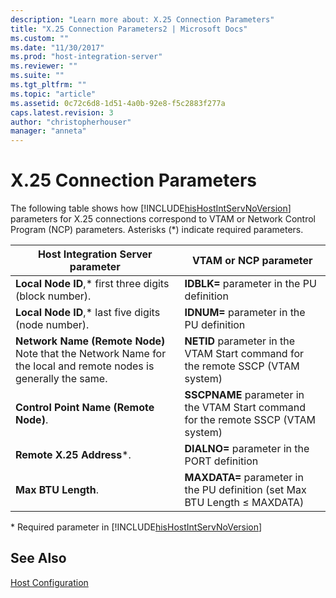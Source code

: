 ```yaml
---
description: "Learn more about: X.25 Connection Parameters"
title: "X.25 Connection Parameters2 | Microsoft Docs"
ms.custom: ""
ms.date: "11/30/2017"
ms.prod: "host-integration-server"
ms.reviewer: ""
ms.suite: ""
ms.tgt_pltfrm: ""
ms.topic: "article"
ms.assetid: 0c72c6d8-1d51-4a0b-92e8-f5c2883f277a
caps.latest.revision: 3
author: "christopherhouser"
manager: "anneta"
---
```

# X.25 Connection Parameters
The following table shows how [!INCLUDE[hisHostIntServNoVersion](../includes/hishostintservnoversion-md.md)] parameters for X.25 connections correspond to VTAM or Network Control Program (NCP) parameters. Asterisks (*) indicate required parameters.  
  
|Host Integration Server parameter|VTAM or NCP parameter|  
|---------------------------------------|---------------------------|  
|**Local Node ID**,* first three digits (block number).|**IDBLK=** parameter in the PU definition|  
|**Local Node ID**,* last five digits (node number).|**IDNUM=** parameter in the PU definition|  
|**Network Name (Remote Node)** Note that the Network Name for the local and remote nodes is generally the same.|**NETID** parameter in the VTAM Start command for the remote SSCP (VTAM system)|  
|**Control Point Name (Remote Node)**.|**SSCPNAME** parameter in the VTAM Start command for the remote SSCP (VTAM system)|  
|**Remote X.25 Address***.|**DIALNO=** parameter in the PORT definition|  
|**Max BTU Length**.|**MAXDATA=** parameter in the PU definition (set Max BTU Length ≤ MAXDATA)|  
  
 \* Required parameter in [!INCLUDE[hisHostIntServNoVersion](../includes/hishostintservnoversion-md.md)]  
  
## See Also  
 [Host Configuration](../core/host-configuration1.md)
